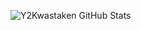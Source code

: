 ![Y2Kwastaken GitHub Stats](https://github-readme-stats.vercel.app/api?username=Y2Kwastaken&show_icons=true)
